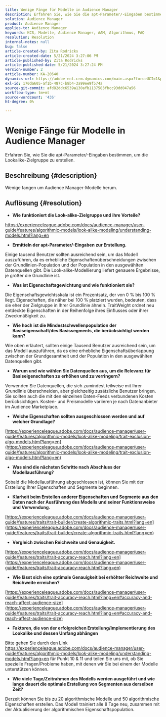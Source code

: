 ```yaml
---
title: Wenige Fänge für Modelle in Audience Manager
description: Erfahren Sie, wie Sie die apt-Parameter/-Eingaben bestimmen, um die Lookalike-Zielgruppe zu erstellen.
solution: Audience Manager
product: Audience Manager
applies-to: Audience Manager
keywords: KCS, Modelle, Audience Manager, AAM, Algorithmus, FAQ
resolution: Resolution
internal-notes: null
bug: false
article-created-by: Zita Rodricks
article-created-date: 5/21/2024 3:27:06 PM
article-published-by: Zita Rodricks
article-published-date: 5/21/2024 3:27:24 PM
version-number: 2
article-number: KA-20640
dynamics-url: https://adobe-ent.crm.dynamics.com/main.aspx?forceUCI=1&pagetype=entityrecord&etn=knowledgearticle&id=97d7de91-8617-ef11-9f89-6045bd06eea5
exl-id: 170da605-af1b-487c-b8b4-3a99ee9f574a
source-git-commit: afd82ddc6539a130afb1137583fbcc93dd047a56
workflow-type: tm+mt
source-wordcount: '436'
ht-degree: 0%

---
```


# Wenige Fänge für Modelle in Audience Manager


Erfahren Sie, wie Sie die apt-Parameter/-Eingaben bestimmen, um die Lookalike-Zielgruppe zu erstellen.

## Beschreibung {#description}

Wenige fangen um Audience Manager-Modelle herum.

## Auflösung {#resolution}


- <b>Wie funktioniert die Look-alike-Zielgruppe und ihre Vorteile?</b>


https://experienceleague.adobe.com/docs/audience-manager/user-guide/features/algorithmic-models/look-alike-modeling/understanding-models.html?lang=en

- <b>Ermitteln der apt-Parameter/-Eingaben zur Erstellung.</b>


Einige tausend Benutzer sollten ausreichend sein, um das Modell auszuführen, da es erhebliche Eigenschaftenüberschneidungen zwischen der Grundlinien-Population und der Population in den ausgewählten Datenquellen gibt. Die Look-alike-Modellierung liefert genauere Ergebnisse, je größer die Grundlinie ist.

- <b>Was ist Eigenschaftsgewichtung und wie funktioniert sie?</b>


Die Eigenschaftsgewichtsskala ist ein Prozentsatz, der von 0 % bis 100 % liegt. Eigenschaften, die näher bei 100 % platziert wurden, bedeuten, dass sie eher der Zielgruppe in Ihrer Grundlinie ähneln. TraitWeight ordnet neu entdeckte Eigenschaften in der Reihenfolge ihres Einflusses oder ihrer Zweckmäßigkeit zu.

- <b>Wie hoch ist die Mindestschwellenpopulation der Basiseigenschaft/des Basissegments, die berücksichtigt werden kann?</b>


Wie oben erläutert, sollten einige Tausend Benutzer ausreichend sein, um das Modell auszuführen, da es eine erhebliche Eigenschaftsüberlappung zwischen der Grundgesamtheit und der Population in den ausgewählten Datenquellen gibt.

- <b>Warum und wie wählen Sie Datenquellen aus, um die Relevanz für Basiseigenschaften zu erhöhen und zu verringern?</b>


Verwenden Sie Datenquellen, die sich zumindest teilweise mit Ihrer Grundlinie überschneiden, aber gleichzeitig zusätzliche Benutzer bringen. Sie sollten auch die mit den einzelnen Daten-Feeds verbundenen Kosten berücksichtigen. Kosten- und Preismodelle variieren je nach Datenanbieter im Audience Marketplace.

- <b>Welche Eigenschaften sollten ausgeschlossen werden und auf welcher Grundlage?</b>


[https://experienceleague.adobe.com/docs/audience-manager/user-guide/features/algorithmic-models/look-alike-modeling/trait-exclusion-algo-models.html?lang=en](https://experienceleague.adobe.com/docs/audience-manager/user-guide/features/algorithmic-models/look-alike-modeling/trait-exclusion-algo-models.html?lang=en)

- <b>Was sind die nächsten Schritte nach Abschluss der Modellausführung?</b>


Sobald die Modellausführung abgeschlossen ist, können Sie mit der Erstellung Ihrer Eigenschaften und Segmente beginnen.

- <b>Klarheit beim Erstellen anderer Eigenschaften und Segmente aus den Daten nach der Ausführung des Modells und seiner Funktionsweise und Verwendung.</b>


[https://experienceleague.adobe.com/docs/audience-manager/user-guide/features/traits/trait-builder/create-algorithmic-traits.html?lang=en](https://experienceleague.adobe.com/docs/audience-manager/user-guide/features/traits/trait-builder/create-algorithmic-traits.html?lang=en)

- <b>Vergleich zwischen Reichweite und Genauigkeit.</b>


[https://experienceleague.adobe.com/docs/audience-manager/user-guide/features/traits/trait-accuracy-reach.html?lang=en](https://experienceleague.adobe.com/docs/audience-manager/user-guide/features/traits/trait-accuracy-reach.html?lang=en)

- <b>Wie lässt sich eine optimale Genauigkeit bei erhöhter Reichweite und Reichweite erreichen?</b>


[https://experienceleague.adobe.com/docs/audience-manager/user-guide/features/traits/trait-accuracy-reach.html?lang=en#accuracy-and-reach-affect-audience-size](https://experienceleague.adobe.com/docs/audience-manager/user-guide/features/traits/trait-accuracy-reach.html?lang=en#accuracy-and-reach-affect-audience-size)

- <b>Faktoren, die von der erfolgreichen Erstellung/Implementierung des Lookalike und dessen Umfang abhängen</b>


Bitte gehen Sie durch den Link https://experienceleague.adobe.com/docs/audience-manager/user-guide/features/algorithmic-models/look-alike-modeling/understanding-models.html?lang=en für Punkt 10 &amp; 11 und teilen Sie uns mit, ob Sie spezielle Fragen/Probleme haben, mit denen wir Sie bei einem der Modelle unterstützen können.

- <b>Wie viele Tage/Zeitrahmen des Modells werden ausgeführt und wie lange dauert die optimale Erstellung von Segmenten aus derselben Zeit?</b>


Derzeit können Sie bis zu 20 algorithmische Modelle und 50 algorithmische Eigenschaften erstellen. Das Modell trainiert alle 8 Tage neu, zusammen mit der Aktualisierung der algorithmischen Eigenschaftspopulation.
